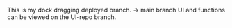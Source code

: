 This is my dock dragging deployed branch. -> main branch
UI and functions can be viewed on the UI-repo branch. 
